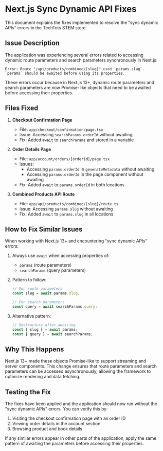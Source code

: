 # Next.js Sync Dynamic API Fixes

This document explains the fixes implemented to resolve the "sync dynamic APIs" errors in the TechTots STEM store.

## Issue Description

The application was experiencing several errors related to accessing dynamic route parameters and search parameters synchronously in Next.js:

```
Error: Route "/api/products/combined/[slug]" used `params.slug`. `params` should be awaited before using its properties.
```

These errors occur because in Next.js 13+, dynamic route parameters and search parameters are now Promise-like objects that need to be awaited before accessing their properties.

## Files Fixed

1. **Checkout Confirmation Page**

   - File: `app/checkout/confirmation/page.tsx`
   - Issue: Accessing `searchParams.orderId` without awaiting
   - Fix: Added `await` to `searchParams` and stored in a variable

2. **Order Details Page**

   - File: `app/account/orders/[orderId]/page.tsx`
   - Issues:
     - Accessing `params.orderId` in `generateMetadata` without awaiting
     - Accessing `params.orderId` in the page component without awaiting
   - Fix: Added `await` to `params.orderId` in both locations

3. **Combined Products API Route**
   - File: `app/api/products/combined/[slug]/route.ts`
   - Issue: Accessing `params.slug` without awaiting
   - Fix: Added `await` to `params.slug` in all locations

## How to Fix Similar Issues

When working with Next.js 13+ and encountering "sync dynamic APIs" errors:

1. Always use `await` when accessing properties of:

   - `params` (route parameters)
   - `searchParams` (query parameters)

2. Pattern to follow:

   ```typescript
   // For route parameters
   const slug = await params.slug;

   // For search parameters
   const query = await searchParams.query;
   ```

3. Alternative pattern:
   ```typescript
   // Destructure after awaiting
   const { slug } = await params;
   const { query } = await searchParams;
   ```

## Why This Happens

Next.js 13+ made these objects Promise-like to support streaming and server components. This change ensures that route parameters and search parameters can be accessed asynchronously, allowing the framework to optimize rendering and data fetching.

## Testing the Fix

The fixes have been applied and the application should now run without the "sync dynamic APIs" errors. You can verify this by:

1. Visiting the checkout confirmation page with an order ID
2. Viewing order details in the account section
3. Browsing product and book details

If any similar errors appear in other parts of the application, apply the same pattern of awaiting the parameters before accessing their properties.
